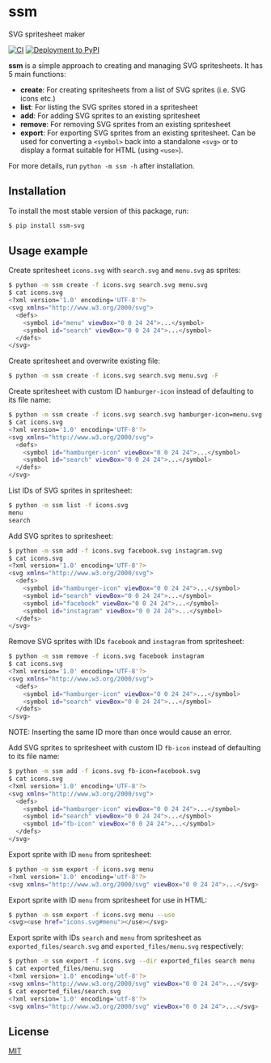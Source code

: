 # ssm

SVG spritesheet maker

[![CI](https://github.com/obeezzy/ssm/actions/workflows/main.yml/badge.svg)](https://github.com/obeezzy/ssm/actions/workflows/main.yml)
[![Deployment to PyPI](https://github.com/obeezzy/ssm/actions/workflows/deploy.yml/badge.svg?branch=v0.0.4)](https://github.com/obeezzy/ssm/actions/workflows/deploy.yml)

__ssm__ is a simple approach to creating and managing SVG spritesheets. It has 5 main functions:

* __create__: For creating spritesheets from a list of SVG sprites (i.e. SVG icons etc.)
* __list__: For listing the SVG sprites stored in a spritesheet
* __add__: For adding SVG sprites to an existing spritesheet
* __remove__: For removing SVG sprites from an existing spritesheet
* __export__: For exporting SVG sprites from an existing spritesheet. Can be used for converting a `<symbol>` back into a standalone `<svg>` or to display a format suitable for HTML (using `<use>`).

For more details, run `python -m ssm -h` after installation.

## Installation
To install the most stable version of this package, run:
```bash
$ pip install ssm-svg
```

## Usage example

Create spritesheet `icons.svg` with `search.svg` and `menu.svg` as sprites:

```bash
$ python -m ssm create -f icons.svg search.svg menu.svg
$ cat icons.svg
<?xml version='1.0' encoding='UTF-8'?>
<svg xmlns="http://www.w3.org/2000/svg">
  <defs>
    <symbol id="menu" viewBox="0 0 24 24">...</symbol>
    <symbol id="search" viewBox="0 0 24 24">...</symbol>
  </defs>
</svg>
```

Create spritesheet and overwrite existing file:

```bash
$ python -m ssm create -f icons.svg search.svg menu.svg -F
```

Create spritesheet with custom ID `hamburger-icon` instead of defaulting to its file name:

```bash
$ python -m ssm create -f icons.svg search.svg hamburger-icon=menu.svg
$ cat icons.svg
<?xml version='1.0' encoding='UTF-8'?>
<svg xmlns="http://www.w3.org/2000/svg">
  <defs>
    <symbol id="hamburger-icon" viewBox="0 0 24 24">...</symbol>
    <symbol id="search" viewBox="0 0 24 24">...</symbol>
  </defs>
</svg>
```

List IDs of SVG sprites in spritesheet:

```bash
$ python -m ssm list -f icons.svg
menu
search
```

Add SVG sprites to spritesheet:

```bash
$ python -m ssm add -f icons.svg facebook.svg instagram.svg
$ cat icons.svg
<?xml version='1.0' encoding='UTF-8'?>
<svg xmlns="http://www.w3.org/2000/svg">
  <defs>
    <symbol id="hamburger-icon" viewBox="0 0 24 24">...</symbol>
    <symbol id="search" viewBox="0 0 24 24">...</symbol>
    <symbol id="facebook" viewBox="0 0 24 24">...</symbol>
    <symbol id="instagram" viewBox="0 0 24 24">...</symbol>
  </defs>
</svg>
```

Remove SVG sprites with IDs `facebook` and `instagram` from spritesheet:

```bash
$ python -m ssm remove -f icons.svg facebook instagram
$ cat icons.svg
<?xml version='1.0' encoding='UTF-8'?>
<svg xmlns="http://www.w3.org/2000/svg">
  <defs>
    <symbol id="hamburger-icon" viewBox="0 0 24 24">...</symbol>
    <symbol id="search" viewBox="0 0 24 24">...</symbol>
  </defs>
</svg>
```

NOTE: Inserting the same ID more than once would cause an error.

Add SVG sprites to spritesheet with custom ID `fb-icon` instead of defaulting to its file name:

```bash
$ python -m ssm add -f icons.svg fb-icon=facebook.svg
$ cat icons.svg
<?xml version='1.0' encoding='UTF-8'?>
<svg xmlns="http://www.w3.org/2000/svg">
  <defs>
    <symbol id="hamburger-icon" viewBox="0 0 24 24">...</symbol>
    <symbol id="search" viewBox="0 0 24 24">...</symbol>
    <symbol id="fb-icon" viewBox="0 0 24 24">...</symbol>
  </defs>
</svg>
```

Export sprite with ID `menu` from spritesheet:

```bash
$ python -m ssm export -f icons.svg menu
<?xml version='1.0' encoding='utf-8'?>
<svg xmlns="http://www.w3.org/2000/svg" viewBox="0 0 24 24">...</svg>
```

Export sprite with ID `menu` from spritesheet for use in HTML:

```bash
$ python -m ssm export -f icons.svg menu --use
<svg><use href="icons.svg#menu"></use></svg>
```

Export sprite with IDs `search` and `menu` from spritesheet as `exported_files/search.svg` and `exported_files/menu.svg` respectively:

```bash
$ python -m ssm export -f icons.svg --dir exported_files search menu
$ cat exported_files/menu.svg
<?xml version='1.0' encoding='utf-8'?>
<svg xmlns="http://www.w3.org/2000/svg" viewBox="0 0 24 24">...</svg>
$ cat exported_files/search.svg
<?xml version='1.0' encoding='utf-8'?>
<svg xmlns="http://www.w3.org/2000/svg" viewBox="0 0 24 24">...</svg>
```

## License

[MIT](https://choosealicense.com/licenses/mit/)
